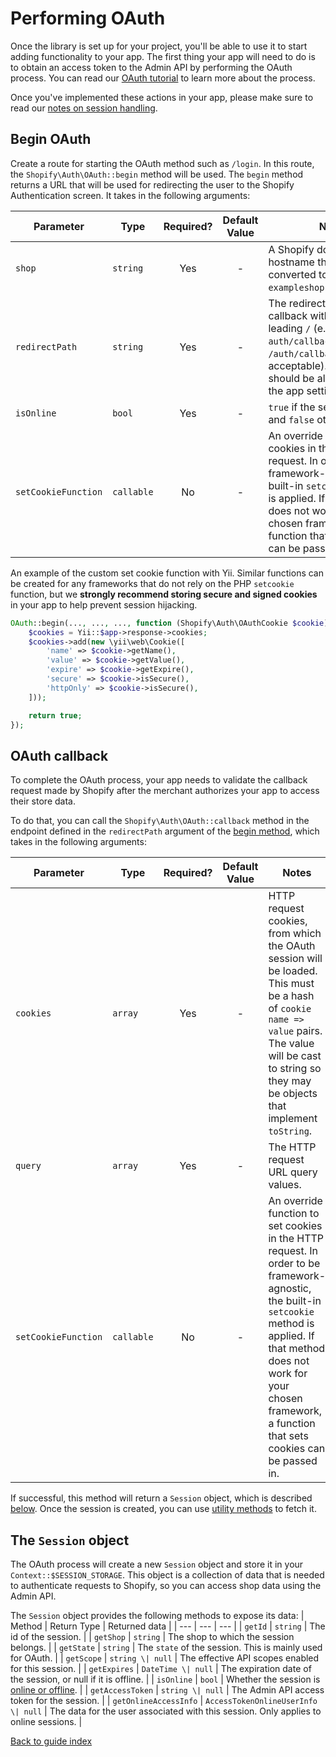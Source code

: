 # Performing OAuth

Once the library is set up for your project, you'll be able to use it to start adding functionality to your app. The first thing your app will need to do is to obtain an access token to the Admin API by performing the OAuth process. You can read our [OAuth tutorial](https://shopify.dev/tutorials/authenticate-with-oauth) to learn more about the process.

Once you've implemented these actions in your app, please make sure to read our [notes on session handling](../issues.md#notes-on-session-handling).

## Begin OAuth

Create a route for starting the OAuth method such as `/login`. In this route, the `Shopify\Auth\OAuth::begin` method will be used. The `begin` method returns a URL that will be used for redirecting the user to the Shopify Authentication screen. It takes in the following arguments:

| Parameter | Type | Required? | Default Value | Notes |
| --- | --- | :---: | :---: | --- |
| `shop` | `string` | Yes | - | A Shopify domain name or hostname that will be converted to the form `exampleshop.myshopify.com`. |
| `redirectPath` | `string` | Yes | - | The redirect path used for callback with an optional leading `/` (e.g. both `auth/callback` and `/auth/callback` are acceptable). The route should be allowed under the app settings. |
| `isOnline` | `bool` | Yes | - | `true` if the session is online and `false` otherwise. |
| `setCookieFunction` | `callable` | No | - | An override function to set cookies in the HTTP request. In order to be framework-agnostic, the built-in `setcookie` method is applied. If that method does not work for your chosen framework, a function that sets cookies can be passed in. |

 An example of the custom set cookie function with Yii. Similar functions can be created for any frameworks that do not rely on the PHP `setcookie` function, but we **strongly recommend storing secure and signed cookies** in your app to help prevent session hijacking.
```php
OAuth::begin(..., ..., ..., function (Shopify\Auth\OAuthCookie $cookie) {
    $cookies = Yii::$app->response->cookies;
    $cookies->add(new \yii\web\Cookie([
        'name' => $cookie->getName(),
        'value' => $cookie->getValue(),
        'expire' => $cookie->getExpire(),
        'secure' => $cookie->isSecure(),
        'httpOnly' => $cookie->isSecure(),
    ]));

    return true;
});
```

## OAuth callback

To complete the OAuth process, your app needs to validate the callback request made by Shopify after the merchant authorizes your app to access their store data.

To do that, you can call the `Shopify\Auth\OAuth::callback` method in the endpoint defined in the `redirectPath` argument of the [begin method](#begin-oauth), which takes in the following arguments:

| Parameter | Type | Required? | Default Value | Notes |
| --- | --- | :---: | :---: | --- |
| `cookies` | `array` | Yes | - | HTTP request cookies, from which the OAuth session will be loaded. This must be a hash of `cookie name => value` pairs. The value will be cast to string so they may be objects that implement `toString`. |
| `query` | `array` | Yes | - | The HTTP request URL query values. |
| `setCookieFunction` | `callable` | No | - | An override function to set cookies in the HTTP request. In order to be framework-agnostic, the built-in `setcookie` method is applied. If that method does not work for your chosen framework, a function that sets cookies can be passed in. |

If successful, this method will return a `Session` object, which is described [below](#the-session-object). Once the session is created, you can use [utility methods](./utils.md) to fetch it.

## The `Session` object

The OAuth process will create a new `Session` object and store it in your `Context::$SESSION_STORAGE`. This object is a collection of data that is needed to authenticate requests to Shopify, so you can access shop data using the Admin API.

The `Session` object provides the following methods to expose its data:
| Method | Return Type | Returned data |
| --- | --- | --- |
| `getId` | `string` | The id of the session. |
| `getShop` | `string` | The shop to which the session belongs. |
| `getState` | `string` | The `state` of the session. This is mainly used for OAuth. |
| `getScope` | `string \| null` | The effective API scopes enabled for this session. |
| `getExpires` | `DateTime \| null` | The expiration date of the session, or null if it is offline. |
| `isOnline` | `bool` | Whether the session is [online or offline](https://shopify.dev/concepts/about-apis/authentication#api-access-modes). |
| `getAccessToken` | `string \| null` | The Admin API access token for the session. |
| `getOnlineAccessInfo` | `AccessTokenOnlineUserInfo \| null` | The data for the user associated with this session. Only applies to online sessions. |

[Back to guide index](../README.md)

